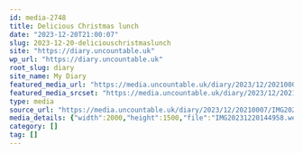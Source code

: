 ```yaml
---
id: media-2748
title: Delicious Christmas lunch
date: "2023-12-20T21:00:07"
slug: 2023-12-20-deliciouschristmaslunch
site: "https://diary.uncountable.uk"
wp_url: "https://diary.uncountable.uk"
root_slug: diary
site_name: My Diary
featured_media_url: "https://media.uncountable.uk/diary/2023/12/20210007/IMG20231220144958.webp"
featured_media_srcset: "https://media.uncountable.uk/diary/2023/12/20210007/IMG20231220144958-300x225.webp 300w, https://media.uncountable.uk/diary/2023/12/20210007/IMG20231220144958-1024x768.webp 1024w, https://media.uncountable.uk/diary/2023/12/20210007/IMG20231220144958-150x150.webp 150w, https://media.uncountable.uk/diary/2023/12/20210007/IMG20231220144958-640x480.webp 640w, https://media.uncountable.uk/diary/2023/12/20210007/IMG20231220144958.webp 2000w"
type: media
source_url: "https://media.uncountable.uk/diary/2023/12/20210007/IMG20231220144958.webp"
media_details: {"width":2000,"height":1500,"file":"IMG20231220144958.webp","filesize":195112,"sizes":{"medium":{"file":"IMG20231220144958-300x225.webp","width":300,"height":225,"filesize":15312,"mime_type":"image/webp","source_url":"https://media.uncountable.uk/diary/2023/12/20210007/IMG20231220144958-300x225.webp"},"large":{"file":"IMG20231220144958-1024x768.webp","width":1024,"height":768,"filesize":80616,"mime_type":"image/webp","source_url":"https://media.uncountable.uk/diary/2023/12/20210007/IMG20231220144958-1024x768.webp"},"thumbnail":{"file":"IMG20231220144958-150x150.webp","width":150,"height":150,"filesize":6236,"mime_type":"image/webp","source_url":"https://media.uncountable.uk/diary/2023/12/20210007/IMG20231220144958-150x150.webp"},"mobwidth":{"file":"IMG20231220144958-640x480.webp","width":640,"height":480,"filesize":43246,"mime_type":"image/webp","source_url":"https://media.uncountable.uk/diary/2023/12/20210007/IMG20231220144958-640x480.webp"},"full":{"file":"IMG20231220144958.webp","width":2000,"height":1500,"mime_type":"image/webp","source_url":"https://media.uncountable.uk/diary/2023/12/20210007/IMG20231220144958.webp"}},"image_meta":{"aperture":"0","credit":"","camera":"","caption":"","created_timestamp":"0","copyright":"","focal_length":"0","iso":"0","shutter_speed":"0","title":"","orientation":"0","keywords":[]}}
category: []
tag: []
---
```



